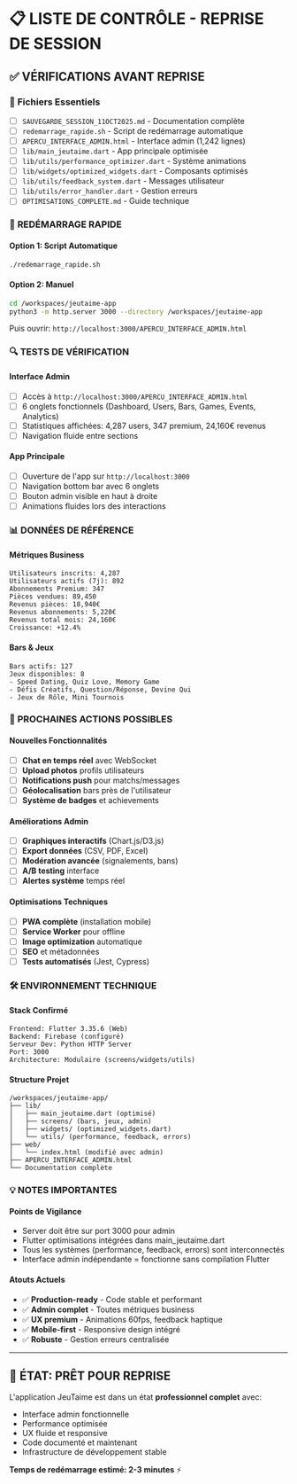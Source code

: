 # 📋 LISTE DE CONTRÔLE - REPRISE DE SESSION

## ✅ **VÉRIFICATIONS AVANT REPRISE**

### 📁 **Fichiers Essentiels**
- [ ] `SAUVEGARDE_SESSION_11OCT2025.md` - Documentation complète
- [ ] `redemarrage_rapide.sh` - Script de redémarrage automatique
- [ ] `APERCU_INTERFACE_ADMIN.html` - Interface admin (1,242 lignes)
- [ ] `lib/main_jeutaime.dart` - App principale optimisée
- [ ] `lib/utils/performance_optimizer.dart` - Système animations
- [ ] `lib/widgets/optimized_widgets.dart` - Composants optimisés
- [ ] `lib/utils/feedback_system.dart` - Messages utilisateur
- [ ] `lib/utils/error_handler.dart` - Gestion erreurs
- [ ] `OPTIMISATIONS_COMPLETE.md` - Guide technique

### 🚀 **REDÉMARRAGE RAPIDE**

#### Option 1: Script Automatique
```bash
./redemarrage_rapide.sh
```

#### Option 2: Manuel
```bash
cd /workspaces/jeutaime-app
python3 -m http.server 3000 --directory /workspaces/jeutaime-app
```
Puis ouvrir: `http://localhost:3000/APERCU_INTERFACE_ADMIN.html`

### 🔍 **TESTS DE VÉRIFICATION**

#### Interface Admin
- [ ] Accès à `http://localhost:3000/APERCU_INTERFACE_ADMIN.html`
- [ ] 6 onglets fonctionnels (Dashboard, Users, Bars, Games, Events, Analytics)
- [ ] Statistiques affichées: 4,287 users, 347 premium, 24,160€ revenus
- [ ] Navigation fluide entre sections

#### App Principale
- [ ] Ouverture de l'app sur `http://localhost:3000`
- [ ] Navigation bottom bar avec 6 onglets
- [ ] Bouton admin visible en haut à droite
- [ ] Animations fluides lors des interactions

### 📊 **DONNÉES DE RÉFÉRENCE**

#### Métriques Business
```
Utilisateurs inscrits: 4,287
Utilisateurs actifs (7j): 892  
Abonnements Premium: 347
Pièces vendues: 89,450
Revenus pièces: 18,940€
Revenus abonnements: 5,220€
Revenus total mois: 24,160€
Croissance: +12.4%
```

#### Bars & Jeux
```
Bars actifs: 127
Jeux disponibles: 8
- Speed Dating, Quiz Love, Memory Game
- Défis Créatifs, Question/Réponse, Devine Qui
- Jeux de Rôle, Mini Tournois
```

### 🎯 **PROCHAINES ACTIONS POSSIBLES**

#### Nouvelles Fonctionnalités
- [ ] **Chat en temps réel** avec WebSocket
- [ ] **Upload photos** profils utilisateurs
- [ ] **Notifications push** pour matchs/messages
- [ ] **Géolocalisation** bars près de l'utilisateur
- [ ] **Système de badges** et achievements

#### Améliorations Admin
- [ ] **Graphiques interactifs** (Chart.js/D3.js)
- [ ] **Export données** (CSV, PDF, Excel)
- [ ] **Modération avancée** (signalements, bans)
- [ ] **A/B testing** interface
- [ ] **Alertes système** temps réel

#### Optimisations Techniques
- [ ] **PWA complète** (installation mobile)
- [ ] **Service Worker** pour offline
- [ ] **Image optimization** automatique
- [ ] **SEO** et métadonnées
- [ ] **Tests automatisés** (Jest, Cypress)

### 🛠️ **ENVIRONNEMENT TECHNIQUE**

#### Stack Confirmé
```
Frontend: Flutter 3.35.6 (Web)
Backend: Firebase (configuré)
Serveur Dev: Python HTTP Server
Port: 3000
Architecture: Modulaire (screens/widgets/utils)
```

#### Structure Projet
```
/workspaces/jeutaime-app/
├── lib/
│   ├── main_jeutaime.dart (optimisé)
│   ├── screens/ (bars, jeux, admin)
│   ├── widgets/ (optimized_widgets.dart)
│   └── utils/ (performance, feedback, errors)
├── web/
│   └── index.html (modifié avec admin)
├── APERCU_INTERFACE_ADMIN.html
└── Documentation complète
```

### 💡 **NOTES IMPORTANTES**

#### Points de Vigilance
- Server doit être sur port 3000 pour admin
- Flutter optimisations intégrées dans main_jeutaime.dart
- Tous les systèmes (performance, feedback, errors) sont interconnectés
- Interface admin indépendante = fonctionne sans compilation Flutter

#### Atouts Actuels
- ✅ **Production-ready** - Code stable et performant
- ✅ **Admin complet** - Toutes métriques business
- ✅ **UX premium** - Animations 60fps, feedback haptique
- ✅ **Mobile-first** - Responsive design intégré
- ✅ **Robuste** - Gestion erreurs centralisée

---

## 🎉 **ÉTAT: PRÊT POUR REPRISE**

L'application JeuTaime est dans un état **professionnel complet** avec:
- Interface admin fonctionnelle
- Performance optimisée 
- UX fluide et responsive
- Code documenté et maintenant
- Infrastructure de développement stable

**Temps de redémarrage estimé: 2-3 minutes** ⚡